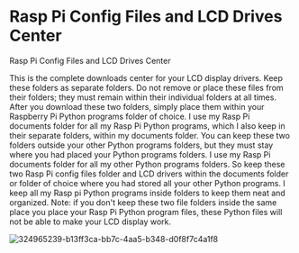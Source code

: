# Rasp Pi Config Files and LCD Drives Center
Rasp Pi Config Files and LCD Drives Center

This is the complete downloads center for your LCD display drivers. Keep these folders as separate
folders. Do not remove or place these files from their folders; they must remain within their individual
folders at all times. After you download these two folders, simply place them within your Raspberry Pi
Python programs folder of choice. I use my Rasp Pi documents folder for all my Rasp Pi Python programs,
which I also keep in their separate folders, within my documents folder. You can keep these two folders
outside your other Python programs folders, but they must stay where you had placed your Python programs
folders. I use my Rasp Pi documents folder for all my other Python programs folders. So keep these two
Rasp Pi config files folder and LCD drivers within the documents folder or folder of choice where you had
stored all your other Python programs. I keep all my Rasp pi Python programs inside folders to keep them
neat and organized. Note: if you don't keep these two file folders inside the same place you place your
Rasp Pi Python program files, these Python files will not be able to make your LCD display work.

![324965239-b13ff3ca-bb7c-4aa5-b348-d0f8f7c4a1f8](https://github.com/ROBOMASTER-S1/Rasp-Pi-Config-files-and-LCD-Drives-Center/assets/34896540/ef076128-fd58-4de0-9793-1a31e6679577)
